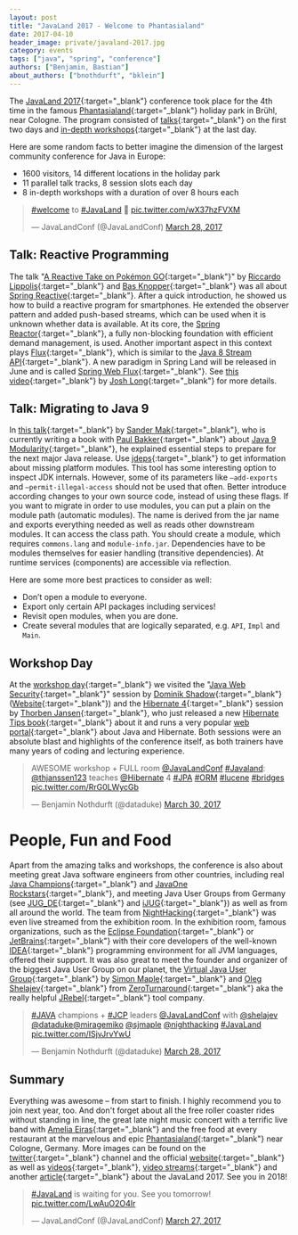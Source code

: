 ```yaml
---
layout: post
title: "JavaLand 2017 - Welcome to Phantasialand"
date: 2017-04-10
header_image: private/javaland-2017.jpg
category: events
tags: ["java", "spring", "conference"]
authors: ["Benjamin, Bastian"]
about_authors: ["bnothdurft", "bklein"]
---
```


The [JavaLand 2017](https://www.javaland.eu/en/javaland-2017/){:target="_blank"} conference took place for the 4th time in the famous [Phantasialand](http://www.phantasialand.de/en/){:target="_blank"} holiday park in Brühl, near Cologne.
The program consisted of [talks](https://programm.javaland.eu/2017/schedule.html){:target="_blank"} on the first two days and [in-depth workshops](https://www.javaland.eu/de/programm/schulungstag){:target="_blank"} at the last day.

Here are some random facts to better imagine the dimension of the largest community conference for Java in Europe:

- 1600 visitors, 14 different locations in the holiday park
- 11 parallel talk tracks, 8 session slots each day
- 8 in-depth workshops with a duration of over 8 hours each

<blockquote class="twitter-tweet" data-lang="en"><p lang="und" dir="ltr"><a href="https://twitter.com/hashtag/welcome?src=hash">#welcome</a> to <a href="https://twitter.com/hashtag/JavaLand?src=hash">#JavaLand</a> 💙 <a href="https://t.co/wX37hzFVXM">pic.twitter.com/wX37hzFVXM</a></p>&mdash; JavaLandConf (@JavaLandConf) <a href="https://twitter.com/JavaLandConf/status/846628341209878528">March 28, 2017</a></blockquote>
<script async src="//platform.twitter.com/widgets.js" charset="utf-8"></script>

## Talk: Reactive Programming

The talk "[A Reactive Take on Pokémon GO](https://programm.javaland.eu/2017/talk.html#talk?talkId=529316){:target="_blank"}" by [Riccardo Lippolis](https://www.linkedin.com/in/rlippolis){:target="_blank"} and [Bas Knopper](https://twitter.com/BWknopper){:target="_blank"} was all about [Spring Reactive](http://docs.spring.io/spring-framework/docs/5.0.0.M1/spring-framework-reference/html/web-reactive.html){:target="_blank"}. After a quick introduction, he showed us how to build a reactive program for smartphones.
He extended the observer pattern and added push-based streams, which can be used when it is unknown whether data is available.
At its core, the [Spring Reactor](https://projectreactor.io/){:target="_blank"}, a fully non-blocking foundation with efficient demand management, is used.
Another important aspect in this context plays [Flux](https://projectreactor.io/docs/core/release/api/reactor/core/publisher/Flux.html){:target="_blank"}, which is similar to the [Java 8 Stream API](https://docs.oracle.com/javase/8/docs/api/java/util/stream/package-summary.html){:target="_blank"}.
A new paradigm in Spring Land will be released in June and is called [Spring Web Flux](https://spring.io/blog/2017/03/15/spring-tips-the-spring-web-flux-reactive-client){:target="_blank"}.
See [this video](https://www.youtube.com/watch?v=leZdgr-O4LE){:target="_blank"} by [Josh Long](https://twitter.com/starbuxman){:target="_blank"} for more details.

## Talk: Migrating to Java 9

In [this talk](https://programm.javaland.eu/2017/talk.html#talk?talkId=529430){:target="_blank"} by [Sander Mak](https://twitter.com/sander_mak){:target="_blank"}, who is currently writing a book with [Paul Bakker](https://twitter.com/pbakker){:target="_blank"} about [Java 9 Modularity](https://twitter.com/javamodularity){:target="_blank"}, he explained essential steps to prepare for the next major Java release.
Use [jdeps](https://docs.oracle.com/javase/8/docs/technotes/tools/unix/jdeps.html){:target="_blank"} to get information about missing platform modules.
This tool has some interesting option to inspect JDK internals. However, some of its parameters like `—add-exports` and `—permit-illegal-access` should not be used that often.
Better introduce according changes to your own source code, instead of using these flags.
If you want to migrate in order to use modules, you can put a plain on the module path (automatic modules).
The name is derived from the jar name and exports everything needed as well as reads other downstream modules.
It can access the class path.
You should create a module, which requires `commons.lang` and `module-info.jar`.
Dependencies have to be modules themselves for easier handling (transitive dependencies).
At runtime services (components) are accessible via reflection.

Here are some more best practices to consider as well:

- Don’t open a module to everyone.
- Export only certain API packages including services!
- Revisit open modules, when you are done.
- Create several modules that are logically separated, e.g. `API`, `Impl` and `Main`.

## Workshop Day

At the [workshop day](https://www.javaland.eu/de/programm/schulungstag){:target="_blank"} we visited the "[Java Web Security](https://github.com/dschadow/JavaSecurity){:target="_blank"}" session by [Dominik Shadow](https://twitter.com/dschadow){:target="_blank"} ([Website](https://blog.dominikschadow.de/){:target="_blank"}) and the [Hibernate 4](http://hibernate.org/){:target="_blank"} session by [Thorben Jansen](https://twitter.com/thjanssen123){:target="_blank"}, who just released a new [Hibernate Tips book](http://www.thoughts-on-java.org/hibernate-tips-book-release-special-launch-price/){:target="_blank"} about it and runs a very popular [web portal](http://www.thoughts-on-java.org/){:target="_blank"} about Java and Hibernate.
Both sessions were an absolute blast and highlights of the conference itself, as both trainers have many years of coding and lecturing experience.

<blockquote class="twitter-tweet" data-lang="en"><p lang="en" dir="ltr">AWESOME workshop + FULL room  <a href="https://twitter.com/JavaLandConf">@JavaLandConf</a> <a href="https://twitter.com/hashtag/Javaland?src=hash">#Javaland</a>: <a href="https://twitter.com/thjanssen123">@thjanssen123</a> teaches <a href="https://twitter.com/Hibernate">@Hibernate</a> 4 <a href="https://twitter.com/hashtag/JPA?src=hash">#JPA</a> <a href="https://twitter.com/hashtag/ORM?src=hash">#ORM</a> <a href="https://twitter.com/hashtag/lucene?src=hash">#lucene</a> <a href="https://twitter.com/hashtag/bridges?src=hash">#bridges</a> <a href="https://t.co/RrG0LWycGb">pic.twitter.com/RrG0LWycGb</a></p>&mdash; Benjamin Nothdurft (@dataduke) <a href="https://twitter.com/dataduke/status/847394050986594307">March 30, 2017</a></blockquote>
<script async src="//platform.twitter.com/widgets.js" charset="utf-8"></script>

# People, Fun and Food

Apart from the amazing talks and workshops, the conference is also about meeting great Java software engineers from other countries, including real [Java Champions](https://community.oracle.com/community/java/java-champions){:target="_blank"} and [JavaOne Rockstars](https://www.oracle.com/javaone/rock-star-wall-of-fame.html){:target="_blank"}, and meeting Java User Groups from Germany (see [JUG_DE](https://twitter.com/JUG_DE){:target="_blank"} and [iJUG](http://www.ijug.eu/){:target="_blank"}) as well as from all around the world.
The team from [NightHacking](http://nighthacking.com){:target="_blank"} was even live streamed from the exhibition room.
In the exhibition room, famous organizations, such as the [Eclipse Foundation](https://eclipse.org/org/foundation/){:target="_blank"} or [JetBrains](https://www.jetbrains.com/){:target="_blank"} with their core developers of the well-known [IDEA](https://www.jetbrains.com/idea/){:target="_blank"} programming environment for all JVM languages, offered their support.
It was also great to meet the founder and organizer of the biggest Java User Group on our planet, the [Virtual Java User Group](https://virtualjug.com/){:target="_blank"} by [Simon Maple](https://twitter.com/sjmaple){:target="_blank"} and [Oleg Shelajev](https://twitter.com/shelajev){:target="_blank"} from [ZeroTurnaround](https://zeroturnaround.com/){:target="_blank"} aka the really helpful [JRebel](https://zeroturnaround.com/software/jrebel){:target="_blank"} tool company.

<blockquote class="twitter-tweet" data-lang="en"><p lang="en" dir="ltr"><a href="https://twitter.com/hashtag/JAVA?src=hash">#JAVA</a> champions + <a href="https://twitter.com/hashtag/JCP?src=hash">#JCP</a> leaders <a href="https://twitter.com/JavaLandConf">@JavaLandConf</a> with <a href="https://twitter.com/shelajev">@shelajev</a> <a href="https://twitter.com/dataduke">@dataduke</a><a href="https://twitter.com/miragemiko">@miragemiko</a> <a href="https://twitter.com/sjmaple">@sjmaple</a> <a href="https://twitter.com/nighthacking">@nighthacking</a> <a href="https://twitter.com/hashtag/JavaLand?src=hash">#JavaLand</a> <a href="https://t.co/ISjvJrvYwU">pic.twitter.com/ISjvJrvYwU</a></p>&mdash; Benjamin Nothdurft (@dataduke) <a href="https://twitter.com/dataduke/status/846685232346615813">March 28, 2017</a></blockquote>
<script async src="//platform.twitter.com/widgets.js" charset="utf-8"></script>

## Summary

Everything was awesome – from start to finish.
I highly recommend you to join next year, too.
And don't forget about all the free roller coaster rides without standing in line, the great late night music concert with a terrific live band with [Amelia Eiras](https://twitter.com/ameliaeiras){:target="_blank"} and the free food at every restaurant at the marvelous and epic [Phantasialand](http://www.phantasialand.de/en/){:target="_blank"} near Cologne, Germany.
More images can be found on the [twitter](https://twitter.com/JavaLandConf/media){:target="_blank"} channel and the official [website](https://www.javaland.eu/de/javaland-2017/bildergalerie/){:target="_blank"} as well as [videos](https://www.javaland.eu/de/javaland-2017/videogalerie/){:target="_blank"}, [video streams](https://www.javaland.eu/de/javaland-2017/downloads){:target="_blank"} and another [article](https://www.javaland.eu/de/home/news/details/?tx_news_pi1%5Bnews%5D=1327&tx_news_pi1%5Bcontroller%5D=News&tx_news_pi1%5Baction%5D=detail&cHash=bb7d83b09cba83204cb0c902d1700990){:target="_blank"} about the JavaLand 2017. See you in 2018!

<blockquote class="twitter-tweet" data-lang="en"><p lang="en" dir="ltr"><a href="https://twitter.com/hashtag/JavaLand?src=hash">#JavaLand</a> is waiting for you. See you tomorrow! <a href="https://t.co/LwAuO2O4Ir">pic.twitter.com/LwAuO2O4Ir</a></p>&mdash; JavaLandConf (@JavaLandConf) <a href="https://twitter.com/JavaLandConf/status/846271953442877440">March 27, 2017</a></blockquote>
<script async src="//platform.twitter.com/widgets.js" charset="utf-8"></script>
